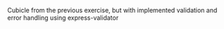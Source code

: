 Cubicle from the previous exercise, but with implemented validation and error handling using express-validator
